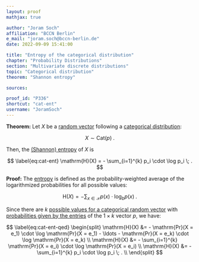 ```yaml
---
layout: proof
mathjax: true

author: "Joram Soch"
affiliation: "BCCN Berlin"
e_mail: "joram.soch@bccn-berlin.de"
date: 2022-09-09 15:41:00

title: "Entropy of the categorical distribution"
chapter: "Probability Distributions"
section: "Multivariate discrete distributions"
topic: "Categorical distribution"
theorem: "Shannon entropy"

sources:

proof_id: "P336"
shortcut: "cat-ent"
username: "JoramSoch"
---
```



**Theorem:** Let $X$ be a [random vector](/D/rvec) following a [categorical distribution](/D/cat):

$$ \label{eq:cat}
X \sim \mathrm{Cat}(p) \; .
$$

Then, the [(Shannon) entropy](/D/ent) of $X$ is

$$ \label{eq:cat-ent}
\mathrm{H}(X) = - \sum_{i=1}^{k} p_i \cdot \log p_i \; .
$$


**Proof:** The [entropy](/D/ent) is defined as the probability-weighted average of the logarithmized probabilities for all possible values:

$$ \label{eq:ent}
\mathrm{H}(X) = - \sum_{x \in \mathcal{X}} p(x) \cdot \log_b p(x) \; .
$$

Since there are $k$ [possible values for a categorical random vector](/D/cat) with [probabilities given by the entries](/P/cat-pmf) of the $1 \times k$ vector $p$, we have:

$$ \label{eq:cat-ent-qed}
\begin{split}
\mathrm{H}(X) &= - \mathrm{Pr}(X = e_1) \cdot \log \mathrm{Pr}(X = e_1) - \ldots - \mathrm{Pr}(X = e_k) \cdot \log \mathrm{Pr}(X = e_k) \\
\mathrm{H}(X) &= - \sum_{i=1}^{k} \mathrm{Pr}(X = e_i) \cdot \log \mathrm{Pr}(X = e_i) \\
\mathrm{H}(X) &= - \sum_{i=1}^{k} p_i \cdot \log p_i \; . \\
\end{split}
$$